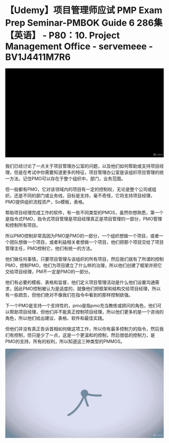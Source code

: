# 【Udemy】项目管理师应试 PMP Exam Prep Seminar-PMBOK Guide 6  286集【英语】 - P80：10. Project Management Office - servemeee - BV1J4411M7R6

![](img/6e6f27476f4e3231e7ed03ad428d9a2f_0.png)

我们已经讨论了一点关于项目管理办公室的问题，以及他们如何帮助或支持项目经理，但是在考试中你需要知道更多的特征，项目管理办公室是该组织项目管理的统一方法，记住PMO可以存在于整个组织中，部门，业务范围。

但一般都有PMO，它对该领域内的项目有一定的控制权，无论是整个公司或组织，还是不同的部门或业务线，目标是支持，毫不奇怪，它将支持项目经理，PMO提供组织流程资产，So模板，表格。

帮助项目经理完成工作的软件，有一些不同类型的PMOS，虽然你想熟悉，第一个是指令式PMO，指令式项目管理是项目经理真正是项目管理的一部分，PMO管理和控制所有项目。

所以PMO控制非常高因为PMO是PMO的一部分，一个组织想做一个项目，或者一个团队想做一个项目，或者利益相关者想做一个项目，他们把那个项目交给了项目管理主任，PMO控制它，他们有统一的方法。

他们做任何事情，只要项目管理与该组织的所有项目，然后我们就有了所谓的控制PMO，控制PMO，他们为项目建立了什么样的治理，所以他们创建了框架并把它交给项目经理，PM不一定是PMO的一部分。

他们有必要的模板、表格和监督，他们定义项目管理活动是什么他们设置沟通需求，因此PMO控制被认为是适度的，就像他们把框架和结构交给项目经理，所以有一些疏忽，但他们绝对不像我们在指令中看到的那样控制欲强。

下一个PMO是支持一个支持性的，pmo是指pmo充当教练或顾问的角色，他们可以帮助项目经理，但他们并不能真正控制项目经理，所以他们更多的是一个咨询的角色，所以他们给出建议、表格、软件和最佳实践。

但他们并没有真正告诉首相如何做这项工作，所以你有最多控制力的指令，然后我们有控制，但只是少了一点，这是一个更温和的控制，然后很低的控制力，是PMO的支持，所有的权利，所以知道这三种类型的PMMOS。



![](img/6e6f27476f4e3231e7ed03ad428d9a2f_2.png)